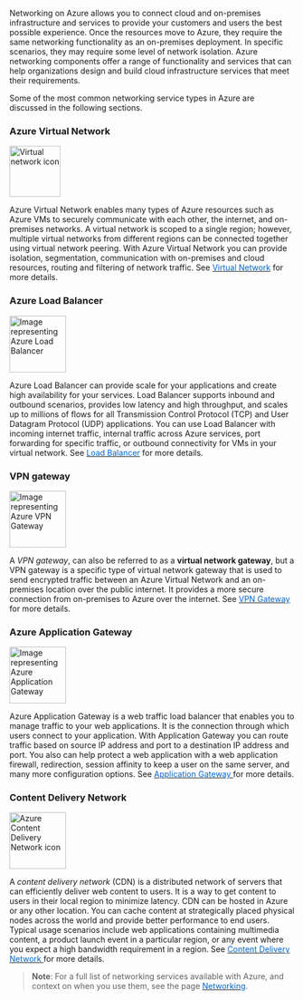

Networking on Azure allows you to connect cloud and on-premises infrastructure and services to provide your customers and users the best possible experience. Once the resources move to Azure, they require the same networking functionality as an on-premises deployment. In specific scenarios, they may require some level of network isolation. Azure networking components offer a range of functionality and services that can help organizations design and build cloud infrastructure services that meet their requirements. 


Some of the most common networking service types in Azure are discussed in the following sections.


### **Azure Virtual Network**

<p style="text-align:left;"><img src="../Linked_Image_Files/virtualnetwork.png" width="90" height="90" alt="Virtual network icon"></p>

Azure Virtual Network enables many types of Azure resources such as Azure VMs to securely communicate with each other, the internet, and on-premises networks. A virtual network is scoped to a single region; however, multiple virtual networks from different regions can be connected together using virtual network peering. With Azure Virtual Network you can provide isolation, segmentation, communication with on-premises and cloud resources, routing and filtering of network traffic. See <a href="https://docs.microsoft.com/en-us/azure/virtual-network/" target="_blank"><span style="color: #0066cc;" color="#0066cc">Virtual Network</span></a> for more details.



### **Azure Load Balancer**

<p style="text-align:left;"><img src="../Linked_Image_Files/loadbalancer.png" width="100" height="100" alt="Image representing Azure Load Balancer"></p>

Azure Load Balancer can provide scale for your applications and create high availability for your services. Load Balancer supports inbound and outbound scenarios, provides low latency and high throughput, and scales up to millions of flows for all Transmission Control Protocol (TCP) and User Datagram Protocol (UDP) applications. You can use Load Balancer with incoming internet traffic, internal traffic across Azure services, port forwarding for specific traffic, or outbound connectivity for VMs in your virtual network. See <a href="https://azure.microsoft.com/en-us/services/load-balancer/" target="_blank"><span style="color: #0066cc;" color="#0066cc">Load Balancer</span></a> for more details.


### **VPN gateway**

<p style="text-align:left;"><img src="../Linked_Image_Files/vpngateway.png" width="100" height="100" alt="Image representing Azure VPN Gateway"></p>

A *VPN gateway*, can also be referred to as a **virtual network gateway**, but a VPN gateway is a specific type of virtual network gateway that is used to send encrypted traffic between an Azure Virtual Network and an on-premises location over the public internet. It provides a more secure connection from on-premises to Azure over the internet. See <a href="https://azure.microsoft.com/en-us/services/vpn-gateway/" target="_blank"><span style="color: #0066cc;" color="#0066cc">VPN Gateway</span></a> for more details.



### **Azure Application Gateway**

<p style="text-align:left;"><img src="../Linked_Image_Files/applicationgateway.png" width="100" height="100" alt="Image representing Azure Application Gateway"></p>

Azure Application Gateway is a web traffic load balancer that enables you to manage traffic to your web applications. It is the connection through which users connect to your application. With Application Gateway you can route traffic based on source IP address and port to a destination IP address and port. You also can help protect a web application with a web application firewall, redirection, session affinity to keep a user on the same server, and many more configuration options. See <a href="https://azure.microsoft.com/en-us/services/application-gateway/" target="_blank"><span style="color: #0066cc;" color="#0066cc">Application Gateway </span></a> for more details.



### **Content Delivery Network**

<p style="text-align:left;"><img src="../Linked_Image_Files/cdn.png" width="100" height="100" alt="Azure Content Delivery Network icon"></p>

A *content delivery network* (CDN) is a distributed network of servers that can efficiently deliver web content to users. It is a way to get content to users in their local region to minimize latency. CDN can be hosted in Azure or any other location. You can cache content at strategically placed physical nodes across the world and provide better performance to end users. Typical usage scenarios include web applications containing multimedia content, a product launch event in a particular region, or any event where you expect a high bandwidth requirement in a region. See <a href="https://azure.microsoft.com/en-us/services/cdn/" target="_blank"><span style="color: #0066cc;" color="#0066cc"> Content Delivery Network </span></a> for more details.




> **Note**: For a full list of networking services available with Azure, and context on when you use them, see the page <a href="https://azure.microsoft.com/en-us/product-categories/networking/" target="_blank"><span style="color: #0066cc;" color="#0066cc">Networking</span></a>.